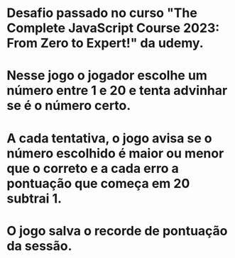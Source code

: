 # Desafio passado no curso "The Complete JavaScript Course 2023: From Zero to Expert!" da udemy.
# Nesse jogo o jogador escolhe um número entre 1 e 20 e tenta advinhar se é o número certo. 
# A cada tentativa, o jogo avisa se o número escolhido é maior ou menor que o correto e a cada erro a pontuação que começa em 20 subtrai 1.
# O jogo salva o recorde de pontuação da sessão.
